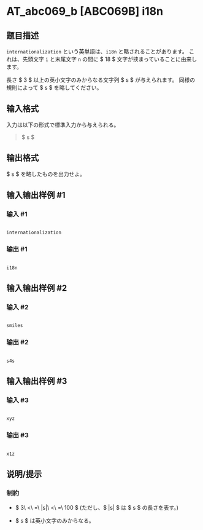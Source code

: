 # AT_abc069_b [ABC069B] i18n

## 题目描述

[problemUrl]: https://atcoder.jp/contests/abc069/tasks/abc069_b

`internationalization` という英単語は、`i18n` と略されることがあります。 これは、先頭文字 `i` と末尾文字 `n` の間に $ 18 $ 文字が挟まっていることに由来します。

長さ $ 3 $ 以上の英小文字のみからなる文字列 $ s $ が与えられます。 同様の規則によって $ s $ を略してください。

## 输入格式

入力は以下の形式で標準入力から与えられる。

> $ s $

## 输出格式

$ s $ を略したものを出力せよ。

## 输入输出样例 #1

### 输入 #1

```
internationalization
```

### 输出 #1

```
i18n
```

## 输入输出样例 #2

### 输入 #2

```
smiles
```

### 输出 #2

```
s4s
```

## 输入输出样例 #3

### 输入 #3

```
xyz
```

### 输出 #3

```
x1z
```

## 说明/提示

### 制約

- $ 3\ <\ =\ |s|\ <\ =\ 100 $ (ただし、$ |s| $ は $ s $ の長さを表す。)
- $ s $ は英小文字のみからなる。